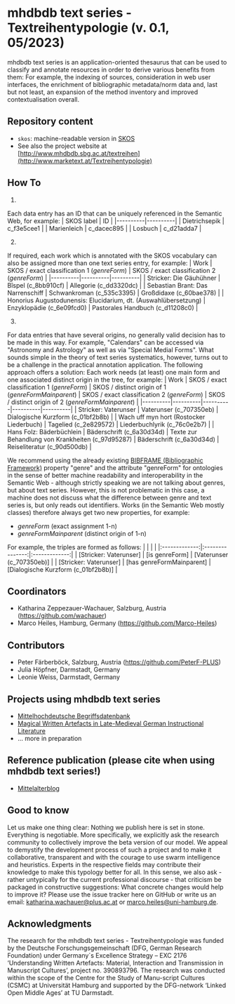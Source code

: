 mhdbdb text series - Textreihentypologie (v. 0.1, 05/2023)
=====================================================================================

mhdbdb text series is an application-oriented thesaurus that can be used to classify and annotate resources in order to derive various benefits from them: For example, the indexing of sources, consideration in web user interfaces, the enrichment of bibliographic metadata/norm data and, last but not least, an expansion of the method inventory and improved contextualisation overall.


Repository content
------------------

* `skos`: machine-readable version in [SKOS](https://www.w3.org/2004/02/skos/)
* See also the project website at [http://www.mhdbdb.sbg.ac.at/textreihen](http://www.marketext.at/Textreihentypologie)

How To
-----------------------
1. 
Each data entry has an ID that can be uniquely referenced in the Semantic Web, for example:
| SKOS label | ID |
|----------|----------|
| Dietrichsepik    | c_f3e5cee1   |
| Marienleich    | c_dacec895   | 
| Losbuch    | c_d21adda7   | 

2.
If required, each work which is annotated with the SKOS vocabulary can also be assigned more than one text series entry, for example:
| Work | SKOS / exact classification 1 (*genreForm*) | SKOS / exact classification 2 (*genreForm*) |
|----------|----------|----------|
| Stricker: Die Gäuhühner    | Bîspel (c_8bb910cf)   | Allegorie (c_dd3320dc)   |
| Sebastian Brant: Das Narrenschiff    | Schwankroman (c_535c3395)   | Großdidaxe (c_60bae378)   |
| Honorius Augustodunensis: Elucidarium, dt. (Auswahlübersetzung)   | Enzyklopädie (c_6e09fcd0)   | Pastorales Handbuch (c_d11208c0)   |

3.
For data entries that have several origins, no generally valid decision has to be made in this way. For example, "Calendars" can be accessed via "Astronomy and Astrology" as well as via "Special Medial Forms".
What sounds simple in the theory of text series systematics, however, turns out to be a challenge in the practical annotation application. The following approach offers a solution:
Each work needs (at least) one main form and one associated distinct origin in the tree, for example:
| Work | SKOS / exact classification 1 (*genreForm*) | SKOS / distinct origin of 1 (*genreFormMainparent*) | SKOS / exact classification 2 (*genreForm*) | SKOS / distinct origin of 2 (*genreFormMainparent*) |
|----------|----------|----------|----------|----------|
| Stricker: Vaterunser    | Vaterunser (c_707350eb)   | Dialogische Kurzform (c_01bf2b8b)   |
| Wach uff myn hort (Rostocker Liederbuch)    | Tagelied (c_2e829572)   | Liederbuchlyrik (c_76c0e2b7)   |
| Hans Folz: Bäderbüchlein   | Bäderschrift (c_6a30d34d)   | Texte zur Behandlung von Krankheiten (c_97d95287)   | Bäderschrift (c_6a30d34d) | Reiseliteratur (c_90d500db) |

We recommend using the already existing [BIBFRAME (Bibliographic Framework)](https://bibfra.me/vocab/lite/genre) property "genre" and the attribute "genreForm" for ontologies in the sense of better machine readability and interoperability in the Semantic Web - although strictly speaking we are not talking about genres, but about text series. However, this is not problematic in this case, a machine does not discuss what the difference between genre and text series is, but only reads out identifiers.
Works (in the Semantic Web mostly classes) therefore always get two new properties, for example:
- *genreForm* (exact assignment 1-n)
- *genreFormMainparent* (distinct origin of 1-n)

For example, the triples are formed as follows:
| <!-- -->      | <!-- -->        | <!-- -->      |
|:-------------:|:---------------:|:-------------:|
| [Stricker: Vaterunser]    | [is genreForm]   | [Vaterunser (c_707350eb)]   |
| [Stricker: Vaterunser]    | [has genreFormMainparent]   | [Dialogische Kurzform (c_01bf2b8b)]   |

Coordinators
------------
* Katharina Zeppezauer-Wachauer, Salzburg, Austria (https://github.com/wachauer)
* Marco Heiles, Hamburg, Germany (https://github.com/Marco-Heiles)

Contributors
------------
* Peter Färberböck, Salzburg, Austria (https://github.com/PeterF-PLUS)
* Julia Höpfner, Darmstadt, Germany
* Leonie Weiss, Darmstadt, Germany

Projects using mhdbdb text series
-------------------------
* [Mittelhochdeutsche Begriffsdatenbank](http://www.mhdbdb.sbg.ac.at)
* [Magical Written Artefacts in Late-Medieval German Instructional Literature](https://www.csmc.uni-hamburg.de/written-artefacts/research-fields/field-k/rfk03.html)
* … more in preparation

Reference publication (please cite when using mhdbdb text series!)
-----------------------------------------
* [Mittelalterblog](https://mittelalter.hypotheses.org/)

Good to know
------------
Let us make one thing clear: Nothing we publish here is set in stone. Everything is negotiable. More specifically, we explicitly ask the research community to collectively improve the beta version of our model. We appeal to demystify the development process of such a project and to make it collaborative, transparent and with the courage to use swarm intelligence and heuristics. Experts in the respective fields may contribute their knowledge to make this typology better for all. In this sense, we also ask - rather untypically for the current professional discourse - that criticism be packaged in constructive suggestions: What concrete changes would help to improve it?
Please use the issue tracker here on GitHub or write us an email: katharina.wachauer@plus.ac.at or marco.heiles@uni-hamburg.de.


Acknowledgments
---------------
The research for the mhdbdb text series - Textreihentypologie was funded by the Deutsche Forschungsgemeinschaft (DFG, German Research Foundation) under Germany´s Excellence Strategy – EXC 2176 ‘Understanding Written Artefacts: Material, Interaction and Transmission in Manuscript Cultures’, project no. 390893796. The research was conducted within the scope of the Centre for the Study of Manu-script Cultures (CSMC) at Universität Hamburg and supported by the DFG-network ‘Linked Open Middle Ages’ at TU Darmstadt.
